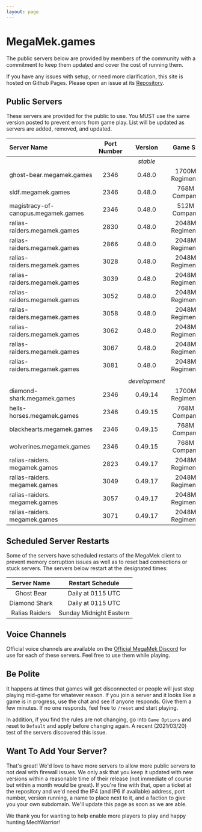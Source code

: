 ```yaml
---
layout: page
---
```

# MegaMek.games

The public servers below are provided by members of the community with a
commitment to keep them updated and cover the cost of running them.

If you have any issues with setup, or need more clarification, this site is
hosted on Github Pages. Please open an issue at its [Repository](https://github.com/rjhancock/megamek-games).

## Public Servers

These servers are provided for the public to use. You MUST use the same version
posted to prevent errors from game play. List will be updated as servers are
added, removed, and updated.

|Server Name|Port Number|Version|Game Size|Provided By|
|:------|:-----:|:--------:|:--:|-------:|
|||*stable*||
|ghost-bear.megamek.games            |2346|0.48.0|1700M - Regimental? |TapEnvy.us, LLC|
|sldf.megamek.games                  |2346|0.48.0|768M - Companies    |Hammer|
|magistracy-of-canopus.megamek.games |2346|0.48.0|512M - Companies    |Delra|
|ralias-raiders.megamek.games        |2830|0.48.0|2048M - Regimental? |Sierra Invenio / SniperTeamTango|
|ralias-raiders.megamek.games        |2866|0.48.0|2048M - Regimental? |Sierra Invenio / SniperTeamTango|
|ralias-raiders.megamek.games        |3028|0.48.0|2048M - Regimental? |Sierra Invenio / SniperTeamTango|
|ralias-raiders.megamek.games        |3039|0.48.0|2048M - Regimental? |Sierra Invenio / SniperTeamTango| 
|ralias-raiders.megamek.games        |3052|0.48.0|2048M - Regimental? |Sierra Invenio / SniperTeamTango| 
|ralias-raiders.megamek.games        |3058|0.48.0|2048M - Regimental? |Sierra Invenio / SniperTeamTango| 
|ralias-raiders.megamek.games        |3062|0.48.0|2048M - Regimental? |Sierra Invenio / SniperTeamTango| 
|ralias-raiders.megamek.games        |3067|0.48.0|2048M - Regimental? |Sierra Invenio / SniperTeamTango| 
|ralias-raiders.megamek.games        |3081|0.48.0|2048M - Regimental? |Sierra Invenio / SniperTeamTango|
||||||
|||*development*||
|diamond-shark.megamek.games  |2346|0.49.14|1700M - Regimental? |TapEnvy.us, LLC|
|hells-horses.megamek.games   |2346|0.49.15|768M - Companies    |Hammer|
|blackhearts.megamek.games    |2346|0.49.15|768M - Companies    |Hammer|
|wolverines.megamek.games     |2346|0.49.15|768M - Companies    |Hammer|
|ralias-raiders. megamek.games|2823|0.49.17|2048M - Regimental? |Sierra Invenio / SniperTeamTango| 
|ralias-raiders. megamek.games|3049|0.49.17|2048M - Regimental? |Sierra Invenio / SniperTeamTango| 
|ralias-raiders. megamek.games|3057|0.49.17|2048M - Regimental? |Sierra Invenio / SniperTeamTango| 
|ralias-raiders. megamek.games|3071|0.49.17|2048M - Regimental? |Sierra Invenio / SniperTeamTango|

## Scheduled Server Restarts

Some of the servers have scheduled restarts of the MegaMek client to prevent
memory corruption issues as well as to reset bad connections or stuck servers.
The servers below restart at the designated times:

|Server Name|Restart Schedule|
|:---------:|:--------------:|
|Ghost Bear     | Daily at 0115 UTC|
|Diamond Shark  | Daily at 0115 UTC|
|Ralias Raiders | Sunday Midnight Eastern|

## Voice Channels

Official voice channels are available on the [Official MegaMek Discord](https://discord.gg/XM54YH9396) for use for each of these servers. Feel free to use them while playing.

## Be Polite

It happens at times that games will get disconnected or people will just stop playing mid-game for whatever reason. If you join a server and it looks like a game is in progress, use the chat and see if anyone responds. Give them a few minutes. If no one responds, feel free to `/reset` and start playing.

In addition, if you find the rules are not changing, go into `Game Options` and reset to `Default` and apply before changing again. A recent (2021/03/20) test of the servers discovered this issue.

## Want To Add Your Server?

That's great! We'd love to have more servers to allow more public servers to not deal with firewall issues. We only ask that you keep it updated with new versions within a reasonable time of their release (not immediate of course but within a month would be great). If you're fine with that, open a ticket at the repository and we'd need the IP4 (and IP6 if available) address, port number, version running, a name to place next to it, and a faction to give you your own subdomain. We'll update this page as soon as we are able.

We thank you for wanting to help enable more players to play and happy hunting MechWarrior!
